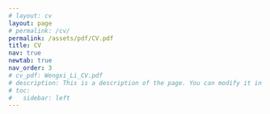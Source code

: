 ```yaml
---
# layout: cv
layout: page
# permalink: /cv/
permalink: /assets/pdf/CV.pdf
title: CV
nav: true
newtab: true
nav_order: 3
# cv_pdf: Wengxi_Li_CV.pdf
# description: This is a description of the page. You can modify it in 'pages/_cv.md'. You can also change or remove the top pdf download button.
# toc:
#   sidebar: left
---
```

